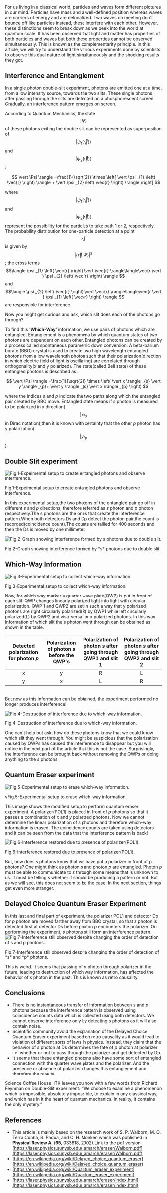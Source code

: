 <!-- # Observing the strange Quantum World using Double Slit -->

For us living in a classical world, particles and waves form different pictures in our mind. Particles have mass and a well-defined position whereas waves are carriers of energy and are delocalized. Two waves on meeting don't bounce off like particles instead, these interfere with each other. However, these distinctions seem to break down as we peek into the world at quantum scale. It has been observed that light and matter has properties of both particles and waves but both these properties cannot be observed simultaneously. This is known as the complementarity principle. In this article, we will try to understand the various experiments done by scientists to observe this dual nature of light simultaneously and the shocking results they got.

## Interference and Entanglement

In a single photon double-slit experiment, photons are emitted one at a time, from a low intensity source, towards the two slits. These single photons after passing through the slits are detected on a phosphorescent screen. Gradually, an interference pattern emerges on screen.

According to Quantum Mechanics, the state
$$ \vert  \Psi  \rangle $$
of these photons exiting the double slit can be represented as superposition of
$$ \vert  \psi_{1} \left( \vec{r} \right) \rangle $$
and
$$\vert  \psi_{2} \left( \vec{r} \right) \rangle $$
:

$$
\vert  \Psi  \rangle =\frac{1}{\sqrt{2}} \times  \left[ \vert  \psi _{1} \left( \vec{r} \right)  \rangle + \vert  \psi _{2} \left( \vec{r} \right)  \rangle  \right]
$$

where
$$   \vert  \psi _{1} \left( \vec{r} \right)  \rangle  $$
and
$$ \vert  \psi_{2} \left( \vec{r} \right)  \rangle  $$
represent the possibility for the particles to take path 1 or 2, respectively. The probability distribution for one-particle detection at a point
$$  \vec{r} $$
is given by
$$  \vert\langle\vec{r} \vert  \Psi  \rangle  \vert ^{2} $$
; the cross terms
$$\langle \psi _{1} \left( \vec{r} \right)  \vert \vec{r} \rangle\langle\vec{r \vert } \psi _{2} \left( \vec{r} \right)  \rangle  $$
and
$$\langle \psi _{2} \left( \vec{r} \right)  \vert \vec{r} \rangle\langle\vec{r \vert } \psi _{1} \left( \vec{r} \right)  \rangle  $$
are responsible for interference.

Now you might get curious and ask, which slit does each of the photons go through?

To find this **‘Which-Way’** information, we use pairs of photons which are entangled.
Entanglement is a phenomena by which quantum states of two photons are dependent on each other.
Entangled photons can be created by a process called spontaneous parametric down conversion. A beta-barium borate (BBO) crystal is used to create two high wavelength entangled photons from a low wavelength photon such that their polarization(direction in which electric field of light is oscillating) are correlated through orthogonality(x and y polarized).
The state(called Bell state) of these entangled photons is described as :

$$
\vert  \Psi  \rangle =\frac{1}{\sqrt{2}} \times  \left(  \vert x \rangle _{s} \vert y \rangle _{p}+ \vert y \rangle _{s} \vert x \rangle _{p} \right) 
$$

where the indices *s* and *p* indicate the two paths along which the entangled pair created by BBO move.
Entangled state means if *s* photon is measured to be polarized in x direction(
$$   \vert x \rangle _{s} $$
in Dirac notation),then it is known with certainty that the other *p* photon has y polarization(
$$   \vert y \rangle _{p} $$
).

## Double Slit experiment

![Fig.1-Expeimental setup to create entangled photons and observe interference.](./blogs/4/Fig-1.png)
<div class="cap">Fig.1-Expeimental setup to create entangled photons and observe interference.</div>

In this experimental setup,the two photons of the entangled pair go off in different *s* and *p* directions, therefore referred as *s* photon and *p* photon respectively.The s photons are the ones that create the interference pattern.When both detectors Ds and Dp detect the photon pair,the count is recorded(coincidence count).The counts are tallied for 400 seconds and then the Ds is moved by one millimeter.

![Fig.2-Graph showing interference formed by *s* photons due to double slit.](./blogs/4/Fig-2.png)
<div class="cap">Fig.2-Graph showing interference formed by *s* photons due to double slit.</div>

## Which-Way Information

![Fig.3-Experimental setup to collect which-way information.](./blogs/4/Fig-3.png)
<div class="cap">Fig.3-Experimental setup to collect which-way information.</div>

Now, for which way marker a quarter wave plate(QWP) is put in front of each slit .QWP changes linearly polarized light into light with circular polarization. QWP 1 and QWP2 are set in such a way that y polarized photons are right circularly polarized(R) by QWP1 while left circularly polarized(L) by QWP2 and visa-versa for x polarized photons.
In this way information of which slit the s photon went through can be obtained as shown in the table.

<table>
<thead>
<tr>
<th style="text-align:center">Detected polarization for photon <em>p</em></th>
<th style="text-align:center">Polarization of photon <em>s</em> before the QWP&#39;s</th>
<th style="text-align:center">Polarization of photon <em>s</em> after going through QWP1 and slit 1</th>
<th style="text-align:center">Polarization of photon <em>s</em> after going through QWP2 and slit 2</th>
</tr>
</thead>
<tbody>
<tr>
<td style="text-align:center">x</td>
<td style="text-align:center">y</td>
<td style="text-align:center">R</td>
<td style="text-align:center">L</td>
</tr>
<tr>
<td style="text-align:center">y</td>
<td style="text-align:center">x</td>
<td style="text-align:center">L</td>
<td style="text-align:center">R</td>
</tr>
</tbody>
</table>
<br/>
But now as this information can be obtained, the experiment performed no longer produces interference!

![Fig.4-Destruction of interference due to which-way information.](./blogs/4/Fig-4.png)
<div class="cap">Fig.4-Destruction of interference due to which-way information.</div>

One can't help but ask, how do these photons know that we could know which slit they went through.
You might be suspicious that the polarization caused by QWPs has caused the interference to disappear but you will notice in the next part of the article that this is not the case. Surprisingly, the interference can be brought back without removing the QWPs or doing anything to the *s* photons

## Quantum Eraser experiment

![Fig.5-Experimental setup to erase which-way information.](./blogs/4/Fig-5.png)
<div class="cap">vFig.5-Experimental setup to erase which-way information.</div>

This image shows the modified setup to perform quantum eraser experiment. A polarizer(POL1) is placed in front of *p* photons so that it passes a combination of *x* and *y* polarized photons. Now we cannot determine the linear polarization of *s* photons and therefore which-way information is erased. The coincidence counts are taken using detectors and it can be seen from the data that the interference pattern is back!

![Fig.6-Interference restored due to presence of polarizer(POL1).](./blogs/4/Fig-6.png)
<div class="cap">Fig.6-Interference restored due to presence of polarizer(POL1).</div>

But, how does *s* photons know that we have put a polarizer in front of p photons?
One might think as photon *s* and photon *p* are entangled. Photon *p* must be able to communicate to *s* through some means that is unknown to us. It must be telling *s* whether it should be producing a pattern or not.  But as we will see, this does not seem to be the case.  In the next section, things get even more stranger.

## Delayed Choice Quantum Eraser Experiment

In this last and final part of experiment, the polarizer POL1 and detector Dp for *p* photon are moved farther away from BBO crystal, so that *s* photon is detected first at detector Ds before photon *p* encounters the polarizer. On performing the experiment, *s* photons still form an interference pattern.
![Fig.7-Interference still observed despite changing the order of detection of s and p photons.](./blogs/4/Fig-7.png)
<div class="cap">Fig.7-Interference still observed despite changing the order of detection of *s* and *p* photons.</div>

This is weird. It seems that passing of *p* photon through polarizer in the future, leading to destruction of which way information, has affected the behavior of *s* photon in the past. This is known as retro causality.

## Conclusions

* There is no instantaneous transfer of information between *s* and *p* photons because the interference pattern is observed using coincidence counts data which is collected using both detectors. We cannot observe interference only by detecting s photons as it will also contain noise.
* Scientific community avoid the explanation of the Delayed Choice Quantum Eraser experiment based on retro causality as it would lead to violation of different sorts of laws in physics. Instead, they claim that the behavior of *s* photon at Ds determines the fate of *p* photon at polarizer i.e. whether or not to pass through the polarizer and get detected by Dp.
* It seems that these entangled photons also have some sort of entangled connection with the quarter wave plates and the polarizer. And the presence or absence of polarizer changes this entanglement and therefore the results.

Science Coffee House IITK leaves you now with a few words from Richard Feynman on Double-Slit experiment:
“We choose to examine a phenomenon which is impossible, absolutely impossible, to explain in any classical way, and which has in it the heart of quantum mechanics. In reality, it contains the only mystery.”

## References

* This article is mainly based on the research work of S. P. Walborn, M. O. Terra Cunha, S. Padua, and C. H. Monken which was published in  __Physical Review A__, (**65**, 033818, 2002).Link to the pdf version-
[https://laser.physics.sunysb.edu/_amarch/eraser/Walborn.pdf](https://laser.physics.sunysb.edu/_amarch/eraser/Walborn.pdf)
* [https://en.wikipedia.org/wiki/Delayed_choice_quantum_eraser](https://en.wikipedia.org/wiki/Delayed_choice_quantum_eraser)
* [https://en.wikipedia.org/wiki/Quantum_eraser_experiment](https://en.wikipedia.org/wiki/Quantum_eraser_experiment)
* [https://laser.physics.sunysb.edu/_amarch/eraser/index.html](https://laser.physics.sunysb.edu/_amarch/eraser/index.html)
